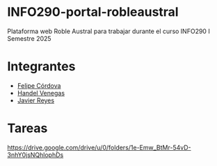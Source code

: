 # INFO290-portal-robleaustral
Plataforma web Roble Austral para trabajar durante el curso INFO290
I Semestre 2025

# Integrantes

- <a href="https://github.com/fcordovav">Felipe Córdova</a>
- <a href="https://github.com/handel123">Handel Venegas</a>
- <a href="https://github.com/Furnariidae">Javier Reyes</a>

# Tareas

https://drive.google.com/drive/u/0/folders/1e-Emw_BtMr-54vD-3nhY0jsNQhlophDs
